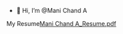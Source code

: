 - 👋 Hi, I’m @Mani Chand A
<!---
Mani47e/Mani47e is a ✨ special ✨ repository because its `README.md` (this file) appears on your GitHub profile.
You can click the Preview link to take a look at your changes.
--->
My Resume[Mani Chand A_Resume.pdf](https://github.com/user-attachments/files/21161388/Mani.Chand.A_Resume.pdf)

